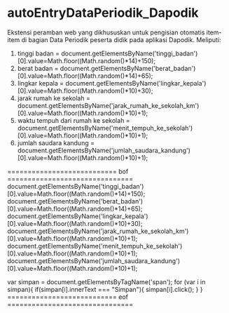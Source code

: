 # autoEntryDataPeriodik_Dapodik

Ekstensi peramban web yang dikhususkan untuk pengisian otomatis item-item di bagian Data Periodik peserta didik pada aplikasi Dapodik.
Meliputi:
1. tinggi badan = document.getElementsByName('tinggi_badan')[0].value=Math.floor((Math.random()*14)+150);
2. berat badan = document.getElementsByName('berat_badan')[0].value=Math.floor((Math.random()*14)+65);
3. lingkar kepala = document.getElementsByName('lingkar_kepala')[0].value=Math.floor((Math.random()*10)+30);
4. jarak rumah ke sekolah = document.getElementsByName('jarak_rumah_ke_sekolah_km')[0].value=Math.floor((Math.random()*10)+1);
5. waktu tempuh dari rumah ke sekolah = document.getElementsByName('menit_tempuh_ke_sekolah')[0].value=Math.floor((Math.random()*10)+1);
6. jumlah saudara kandung = document.getElementsByName('jumlah_saudara_kandung')[0].value=Math.floor((Math.random()*10)+1);


=========================== bof ===============================
document.getElementsByName('tinggi_badan')[0].value=Math.floor((Math.random()*14)+150);
document.getElementsByName('berat_badan')[0].value=Math.floor((Math.random()*14)+65);
document.getElementsByName('lingkar_kepala')[0].value=Math.floor((Math.random()*10)+30);
document.getElementsByName('jarak_rumah_ke_sekolah_km')[0].value=Math.floor((Math.random()*10)+1);
document.getElementsByName('menit_tempuh_ke_sekolah')[0].value=Math.floor((Math.random()*10)+1);
document.getElementsByName('jumlah_saudara_kandung')[0].value=Math.floor((Math.random()*10)+1);

var simpan = document.getElementsByTagName('span');
for (var i in simpan){
	if(simpan[i].innerText === "Simpan"){
		simpan[i].click();
	}
}
=========================== eof ===============================
